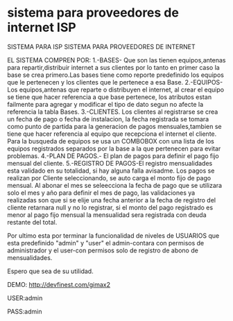 # sistema para proveedores de internet ISP
SISTEMA PARA ISP
SISTEMA PARA PROVEEDORES DE INTERNET

EL SISTEMA COMPREN POR:
1.-BASES- Que son las tienen equipos,antenas para repartir,distribuir internet a sus clientes por lo tanto en primer caso la base se crea
primero.Las bases tiene como reporte predefinido los equipos que le pertenecen y los clientes que le pertenece a esa Base.
2.-EQUIPOS- Los equipos,antenas que reparte o distribuyen el internet, al crear el equipo se tiene que hacer referencia a que base pertenece,
los atributos estan failmente para agregar y modificar el tipo de dato segun no afecte la referencia la tabla Bases.
3.-CLIENTES. Los clientes al registrarse se crea un fecha de pago o fecha de instalacion, la fecha registrada se tomara como punto de partida
para la generacion de pagos mensuales,tambien se tiene que hacer referencia al equipo que recepciona el internet el cliente.
Para la busqueda de equipos se usa un COMBOBOX con una lista de los equipos registrados separados por la base a la que pertenecen para evitar
problemas.
4.-PLAN DE PAGOS.- El plan de pagos para definir el pago fijo mensual del cliente.
5.-REGISTRO DE PAGOS-El registro mensualidades esta validado en su totalidad, si hay alguna falla avisadme.
Los pagos se realizan por Cliente seleccionando, se auto carga el monto fijo de pago mensual.
Al abonar el mes se seleecciona la fecha de pago que se utilizara solo el mes y año para definir el mes de pago, las validaciones ya realizadas
son que si se elije una fecha anterior a la fecha de registro del cliente retarnara null y no lo registrar, si el monto del pago registrado
es menor al pago fijo mensual la mensualidad sera registrada con deuda restante del total.


Por ultimo esta por terminar la funcionalidad de niveles de USUARIOS que esta predefinido "admin" y "user" el admin-contara con permisos de administrador y el user-con permisos solo de registro de abono de mensualidades.

Espero que sea de su utilidad.

DEMO: http://devfinest.com/gimax2

USER:admin

PASS:admin

